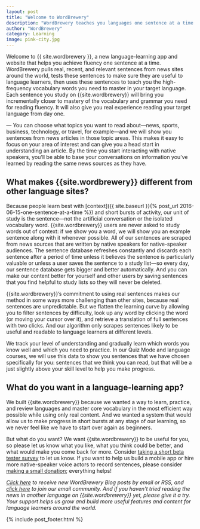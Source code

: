 ```yaml
---
layout: post
title: "Welcome to WordBrewery"
description: "WordBrewery teaches you languages one sentence at a time using real sentences from the news."
author: "WordBrewery"
category: Learning
image: pink-city.jpg
---
```


Welcome to {{ site.wordbrewery }}, a new language-learning app and website that helps you achieve fluency one sentence at a time. WordBrewery pulls real, recent, and relevant sentences from news sites around the world, tests these sentences to make sure they are useful to language learners, then uses these sentences to teach you the high-frequency vocabulary words you need to master in your target language. Each sentence you study on {{site.wordbrewery}} will bring you incrementally closer to mastery of the vocabulary and grammar you need for reading fluency. It will also give you real experience reading your target language from day one.

—
You can choose what topics you want to read about—news, sports, business, technology, or travel, for example—and we will show you sentences from news articles in those topic areas. This makes it easy to focus on your area of interest and can give you a head start in understanding an article. By the time you start interacting with native speakers, you’ll be able to base your conversations on information you’ve learned by reading the same news sources as they have.

## What makes {{site.wordbrewery}} different from other language sites?

Because people learn best with [context]({{ site.baseurl }}{% post_url 2016-06-15-one-sentence-at-a-time %}) and short bursts of activity, our unit of study is the sentence—not the artificial conversation or the isolated vocabulary word. {{site.wordbrewery}} users are never asked to study words out of context: if we show you a word, we will show you an example sentence along with it whenever possible. All of our sentences are scraped from news sources that are written by native speakers for native-speaker audiences. The sentence database refreshes constantly and discards each sentence after a period of time unless it believes the sentence is particularly valuable or unless a user saves the sentence to a study list—so every day, our sentence database gets bigger and better automatically. And you can make our content better for yourself and other users by saving sentences that you find helpful to study lists so they will never be deleted.

{{site.wordbrewery}}’s commitment to using real sentences makes our method in some ways more challenging than other sites, because real sentences are unpredictable. But we flatten the learning curve by allowing you to filter sentences by difficulty, look up any word by clicking the word (or moving your cursor over it), and retrieve a translation of full sentences with two clicks. And our algorithm only scrapes sentences likely to be useful and readable to language learners at different levels.

We track your level of understanding and gradually learn which words you know well and which you need to practice. In our Quiz Mode and language courses, we will use this data to show you sentences that we have chosen specifically for you: sentences that we think you can read, but that will be a just slightly above your skill level to help you make progress.

## What do you want in a language-learning app?

We built {{site.wordbrewery}} because we wanted a way to learn, practice, and review languages and master core vocabulary in the most efficient way possible while using only real content. And we wanted a system that would allow us to make progress in short bursts at any stage of our learning, so we never feel like we have to start over again as beginners.

But what do you want? We want {{site.wordbrewery}} to be useful for you, so please let us know what you like, what you think could be better, and what would make you come back for more. Consider [taking a short beta tester survey](https://docs.google.com/forms/d/1VLYcHdI5-FLlr5hMRJ1DzhLKDUzfkPvyI8Bx3bvvk3w/viewform) to let us know. If you want to help us build a mobile app or hire more native-speaker voice actors to record sentences, please consider [making a small donation](https://squareup.com/store/wordbrewery2); everything helps!

*[Click here](http://feeds.feedburner.com/LanguageUntapped) to receive new WordBrewery Blog posts by email or RSS, and [click here](http://goo.gl/pTPRvb) to join our email community. And if you haven't tried reading the news in another  language on {{site.wordbrewery}} yet, please give it a try. Your support helps us grow and build more useful features and content for language learners around the world.*

{% include post_footer.html %}